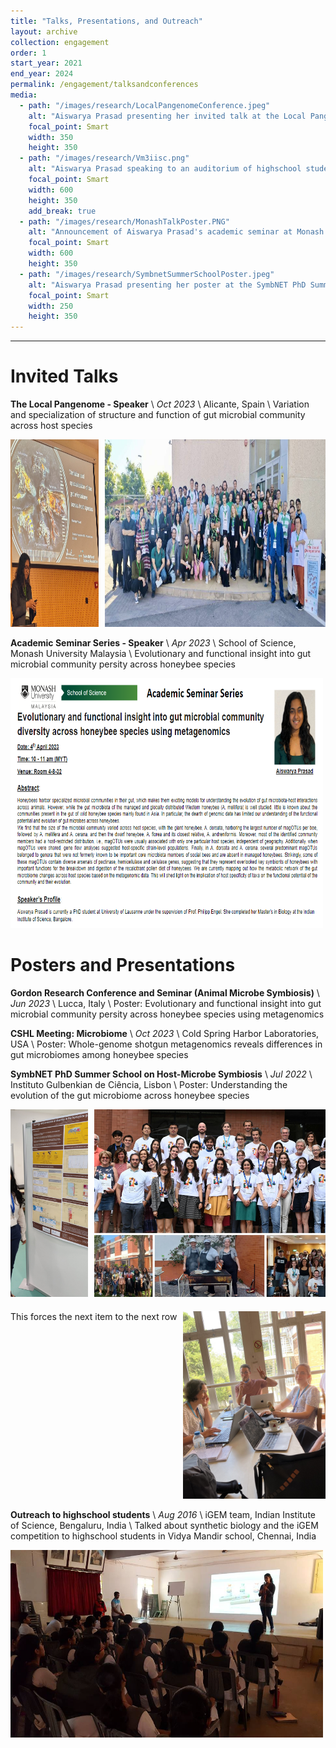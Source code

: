 ```yaml
---
title: "Talks, Presentations, and Outreach"
layout: archive
collection: engagement
order: 1
start_year: 2021
end_year: 2024
permalink: /engagement/talksandconferences
media:
  - path: "/images/research/LocalPangenomeConference.jpeg"
    alt: "Aiswarya Prasad presenting her invited talk at the Local Pangenome Conference"
    focal_point: Smart
    width: 350
    height: 350
  - path: "/images/research/Vm3iisc.png"
    alt: "Aiswarya Prasad speaking to an auditorium of highschool students"
    focal_point: Smart
    width: 600
    height: 350
    add_break: true
  - path: "/images/research/MonashTalkPoster.PNG"
    alt: "Announcement of Aiswarya Prasad's academic seminar at Monash University Malaysia"
    focal_point: Smart
    width: 600
    height: 350
  - path: "/images/research/SymbnetSummerSchoolPoster.jpeg"
    alt: "Aiswarya Prasad presenting her poster at the SymbNET PhD Summer School on Host-Microbe Symbiosis"
    focal_point: Smart
    width: 250
    height: 350
---
```



---

Invited Talks
======

**The Local Pangenome - Speaker** \\
_Oct 2023_ \\
Alicante, Spain \\
Variation and specialization of structure and function of gut microbial community across host species


<div style="display: flex; gap: 10px;">
  <div style="flex: 2;">
    <img src="/images/research/LocalPangenomeConference.jpeg" alt="Aiswarya Prasad presenting her invited talk at the Local Pangenome Conference" style="width: 100%; height: 300px;" />
  </div>
  <div style="flex: 5;">
    <img src="/images/research/LocalPangenomeGroupPicture.jpeg" alt="Aiswarya Prasad with other speakers at the Local Pangenome Conference" style="width: 100%; height: 300px;" />
  </div>
</div>

**Academic Seminar Series - Speaker** \\
_Apr 2023_ \\
School of Science, Monash University Malaysia \\
Evolutionary and functional insight into gut microbial community persity across honeybee species

<img src="/images/research/MonashTalkPoster.PNG" alt="Announcement of Aiswarya Prasad's academic seminar at Monash University Malaysia" width="500" height="400" />

Posters and Presentations
======

**Gordon Research Conference and Seminar (Animal Microbe Symbiosis)** \\
_Jun 2023_ \\
Lucca, Italy \\
Poster: Evolutionary and functional insight into gut microbial community persity across honeybee species using metagenomics

**CSHL Meeting: Microbiome** \\
_Oct 2023_ \\
Cold Spring Harbor Laboratories, USA \\
Poster: Whole-genome shotgun metagenomics reveals differences in gut microbiomes among honeybee species

**SymbNET PhD Summer School on Host-Microbe Symbiosis** \\
_Jul 2022_ \\
Instituto Gulbenkian de Ciência, Lisbon \\
Poster: Understanding the evolution of the gut microbiome across honeybee species

<div style="display: flex; flex-wrap: wrap; gap: 10px;">
  <div style="flex: 1;">
    <img src="/images/research/SymbnetSummerSchoolPoster.jpeg" alt="Aiswarya Prasad presenting her poster at the SymbNET PhD Summer School on Host-Microbe Symbiosis" style="width: 100%; height: 300px; object-fit: cover;" />
  </div>
  <div style="flex: 3;">
    <img src="/images/research/SymbnetSummerSchool2022.jpeg" alt="Aiswarya Prasad at the SymbNET PhD Summer School on Host-Microbe Symbiosis" style="width: 100%; height: 300px; object-fit: cover;" />
  </div>
  <div style="flex-basis: 100%; height: 0;"></div> This forces the next item to the next row
  <div style="flex: 2;">
    <img src="/images/research/SymbnetSummerSchoolProjectGroup.jpeg" alt="Aiswarya Prasad discussing her group project at the SymbNET PhD Summer School on Host-Microbe Symbiosis" style="width: 100%; height: 300px; object-fit: cover;" />
  </div>
</div>

**Outreach to highschool students** \\
_Aug 2016_ \\
iGEM team, Indian Institute of Science, Bengaluru, India \\
Talked about synthetic biology and the iGEM competition to highschool students in Vidya Mandir school, Chennai, India

<img src="/images/research/Vm3iisc.png" alt="Aiswarya Prasad speaking to an auditorium of highschool students" width="500" height="300" />